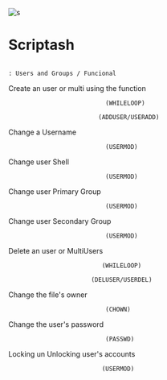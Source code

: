 



![s](https://user-images.githubusercontent.com/68873576/174685593-a76e06ea-81a8-46bb-a86b-bfebf76fdc59.png)




# Scriptash
                                                                              : Users and Groups / Funcional

Create an user or multi using the function 
                               
                               (WHILELOOP) 
                             
                             (ADDUSER/USERADD) 


Change a Username           
                       
                               (USERMOD)
Change user Shell
                                
                               (USERMOD)
Change user Primary Group
   
                               (USERMOD)
Change user Secondary Group

                               (USERMOD)

Delete an user or MultiUsers

                              (WHILELOOP)
            
                           (DELUSER/USERDEL)

Change the file's owner

                               (CHOWN)

Change the user's password 
                                  
                               (PASSWD)
                               
Locking un Unlocking user's accounts

                              (USERMOD)
